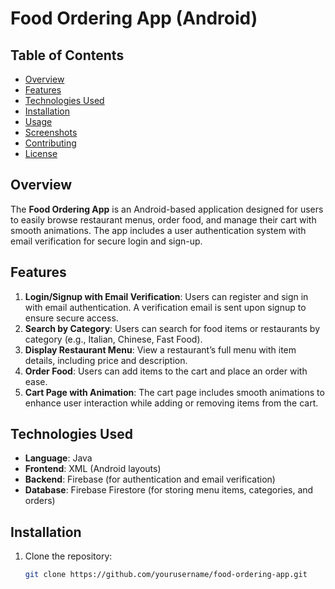 # Food Ordering App (Android)

## Table of Contents
- [Overview](#overview)
- [Features](#features)
- [Technologies Used](#technologies-used)
- [Installation](#installation)
- [Usage](#usage)
- [Screenshots](#screenshots)
- [Contributing](#contributing)
- [License](#license)

## Overview

The **Food Ordering App** is an Android-based application designed for users to easily browse restaurant menus, order food, and manage their cart with smooth animations. The app includes a user authentication system with email verification for secure login and sign-up.

## Features

1. **Login/Signup with Email Verification**: Users can register and sign in with email authentication. A verification email is sent upon signup to ensure secure access.
2. **Search by Category**: Users can search for food items or restaurants by category (e.g., Italian, Chinese, Fast Food).
3. **Display Restaurant Menu**: View a restaurant’s full menu with item details, including price and description.
4. **Order Food**: Users can add items to the cart and place an order with ease.
5. **Cart Page with Animation**: The cart page includes smooth animations to enhance user interaction while adding or removing items from the cart.

## Technologies Used

- **Language**: Java
- **Frontend**: XML (Android layouts)
- **Backend**: Firebase (for authentication and email verification)
- **Database**: Firebase Firestore (for storing menu items, categories, and orders)

## Installation

1. Clone the repository:
   ```bash
   git clone https://github.com/yourusername/food-ordering-app.git

